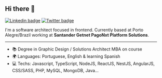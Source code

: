 ## Hi there 👋

[![Linkedin badge](https://img.shields.io/badge/LinkedIn-recs182-informational?style=flat-square&logo=linkedin&logoColor=white&link=https://www.linkedin.com/in/recs182/)](https://www.linkedin.com/in/recs182/)
[![Twitter badge](https://img.shields.io/badge/Twitter-recs182-informational?style=flat-square&logo=twitter&logoColor=white&link=https://www.twitter.com/recs182/)](https://www.twitter.com/recs182/)

I'm a software architect focused in frontend.
Currently based at Porto Alegre/Brazil working at **Santander Getnet PagoNxt Platform Solutions**.

---

- 📚 Degree in Graphic Design / Solutions Architect MBA on course
- 🌍 Languages: Portuguese, English & learning Spanish
- 💻 Techs: Javascript, TypeScript, NodeJS, ReactJS, NestJS, AngularJS, CSS/SASS, PHP, MySQL, MongoDB, Java...
